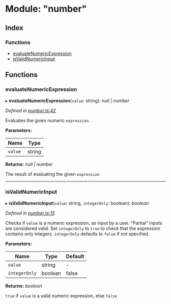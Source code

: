 
# Module: "number"

## Index

### Functions

* [evaluateNumericExpression](_number_.md#evaluatenumericexpression)
* [isValidNumericInput](_number_.md#isvalidnumericinput)

## Functions

###  evaluateNumericExpression

▸ **evaluateNumericExpression**(`value`: string): *null | number*

*Defined in [number.ts:42](https://github.com/yuanqing/create-figma-plugin/blob/c1a9a79/packages/utilities/src/number.ts#L42)*

Evaluates the given numeric `expression`.

**Parameters:**

Name | Type |
------ | ------ |
`value` | string |

**Returns:** *null | number*

The result of evaluating the given `expression`

___

###  isValidNumericInput

▸ **isValidNumericInput**(`value`: string, `integerOnly`: boolean): *boolean*

*Defined in [number.ts:15](https://github.com/yuanqing/create-figma-plugin/blob/c1a9a79/packages/utilities/src/number.ts#L15)*

Checks if `value` is a numeric expression, as input by a user. “Partial”
inputs are considered valid. Set `integerOnly` to `true` to check that the
expression contains only integers. `integerOnly` defaults to `false` if not
specified.

**Parameters:**

Name | Type | Default |
------ | ------ | ------ |
`value` | string | - |
`integerOnly` | boolean | false |

**Returns:** *boolean*

`true` if `value` is a valid numeric expression, else `false`
